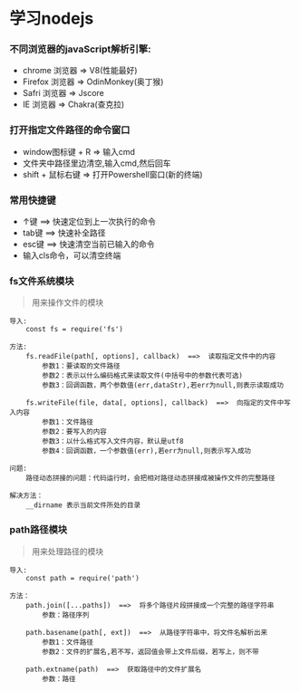 # 学习nodejs

### 不同浏览器的javaScript解析引擎:
* chrome 浏览器  =>  V8(性能最好)
* Firefox 浏览器  =>  OdinMonkey(奥丁猴)
* Safri 浏览器  =>  Jscore
* IE 浏览器  =>  Chakra(查克拉)

### 打开指定文件路径的命令窗口
* window图标键 + R => 输入cmd
* 文件夹中路径里边清空,输入cmd,然后回车
* shift + 鼠标右键 => 打开Powershell窗口(新的终端)

### 常用快捷键
* ↑键  ==>  快速定位到上一次执行的命令
* tab键  ==>  快速补全路径
* esc键  ==>  快速清空当前已输入的命令
* 输入cls命令，可以清空终端

### fs文件系统模块
> 用来操作文件的模块

	导入: 
		const fs = require('fs')
		
	方法:
		fs.readFile(path[, options], callback)  ==>  读取指定文件中的内容
			参数1：要读取的文件路径
			参数2：表示以什么编码格式来读取文件(中括号中的参数代表可选)
			参数3：回调函数，两个参数值(err,dataStr),若err为null,则表示读取成功
			
		fs.writeFile(file, data[, options], callback)  ==>  向指定的文件中写入内容
			参数1：文件路径
			参数2：要写入的内容
			参数3：以什么格式写入文件内容，默认是utf8
			参数4：回调函数，一个参数值(err),若err为null,则表示写入成功
			
	问题:
		路径动态拼接的问题：代码运行时，会把相对路径动态拼接成被操作文件的完整路径
		
	解决方法：
		__dirname 表示当前文件所处的目录
	
### path路径模块
> 用来处理路径的模块

	导入:
		const path = require('path')

	方法：
		path.join([...paths])  ==>  将多个路径片段拼接成一个完整的路径字符串
			参数：路径序列
		
		path.basename(path[, ext])  ==>  从路径字符串中，将文件名解析出来
			参数1：文件路径
			参数2：文件的扩展名,若不写，返回值会带上文件后缀，若写上，则不带
			
		path.extname(path)  ==>  获取路径中的文件扩展名
			参数：路径